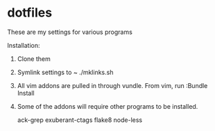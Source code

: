 dotfiles
========
These are my settings for various programs

Installation:

1. Clone them

2. Symlink settings to ~
	./mklinks.sh

3. All vim addons are pulled in through vundle. From vim, run
	:Bundle Install

4. Some of the addons will require other programs to be installed.

	ack-grep
	exuberant-ctags
	flake8
    node-less
